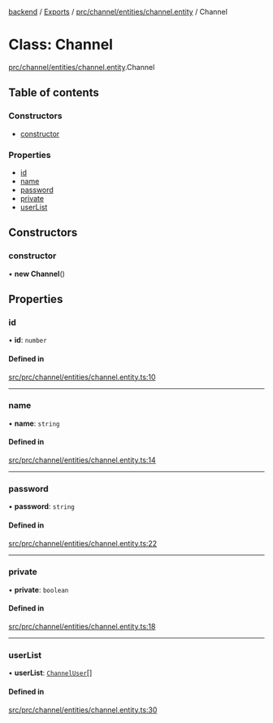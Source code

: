 [backend](../README.md) / [Exports](../modules.md) / [prc/channel/entities/channel.entity](../modules/prc_channel_entities_channel_entity.md) / Channel

# Class: Channel

[prc/channel/entities/channel.entity](../modules/prc_channel_entities_channel_entity.md).Channel

## Table of contents

### Constructors

- [constructor](prc_channel_entities_channel_entity.Channel.md#constructor)

### Properties

- [id](prc_channel_entities_channel_entity.Channel.md#id)
- [name](prc_channel_entities_channel_entity.Channel.md#name)
- [password](prc_channel_entities_channel_entity.Channel.md#password)
- [private](prc_channel_entities_channel_entity.Channel.md#private)
- [userList](prc_channel_entities_channel_entity.Channel.md#userlist)

## Constructors

### constructor

• **new Channel**()

## Properties

### id

• **id**: `number`

#### Defined in

[src/prc/channel/entities/channel.entity.ts:10](https://github.com/GQDeltex/ft_transcendence/blob/main/backend/src/prc/channel/entities/channel.entity.ts#L10)

___

### name

• **name**: `string`

#### Defined in

[src/prc/channel/entities/channel.entity.ts:14](https://github.com/GQDeltex/ft_transcendence/blob/main/backend/src/prc/channel/entities/channel.entity.ts#L14)

___

### password

• **password**: `string`

#### Defined in

[src/prc/channel/entities/channel.entity.ts:22](https://github.com/GQDeltex/ft_transcendence/blob/main/backend/src/prc/channel/entities/channel.entity.ts#L22)

___

### private

• **private**: `boolean`

#### Defined in

[src/prc/channel/entities/channel.entity.ts:18](https://github.com/GQDeltex/ft_transcendence/blob/main/backend/src/prc/channel/entities/channel.entity.ts#L18)

___

### userList

• **userList**: [`ChannelUser`](prc_channel_channel_user_entities_channel_user_entity.ChannelUser.md)[]

#### Defined in

[src/prc/channel/entities/channel.entity.ts:30](https://github.com/GQDeltex/ft_transcendence/blob/main/backend/src/prc/channel/entities/channel.entity.ts#L30)
